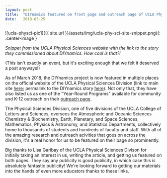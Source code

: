 ```yaml
---
layout: post
title:  "DIYnamics featured on front page and outreach page of UCLA Physical Sciences division website"
date:   2018-03-25
---
```


![ucla-physci-pic1]({{ site.url }}/assets/img/ucla-phy-sci-site-snippet.png){: .center-image }

_Snippet from the UCLA Physical Sciences website with the link to the story they commissioned about DIYnamics.  How cool is that?!_

(This isn't exactly an event, but it's exciting enough that we felt it
deserved a post anyways!)

As of March 2018, the DIYnamics project is now featured in multiple
places on the official website of the UCLA Physical Sciences Division
(link to main site [here](https://www.physicalsciences.ucla.edu/);
permalink to the DIYnamics story
[here](https://www.physicalsciences.ucla.edu/spinlab/)).  Not only
that, they have also listed us as one of the "Year-Round Programs"
available for community and K-12 outreach on their [outreach
page](https://www.physicalsciences.ucla.edu/outreach/).

The Physical Sciences Division, one of five divisions of the UCLA
College of Letters and Sciences, oversees the Atmospheric and Oceanic
Sciences Chemistry & Biochemistry, Earth, Planetary, and Space
Sciences, Mathematics, Physics & Astronomy, and Statistics
Departments, collectively home to thousands of students and hundreds
of faculty and staff.  With all of the amazing research and outreach
acivities that goes on across the division, it's a real honor for us
to be featured on their page so prominently.

Big thanks to Lisa Garibay of the UCLA Physical Sciences Divison for
initially taking an interest in us, writing the article, and getting
us featured on both pages.  They say any publicity is good publicity,
in which case this is absolutely fantastic publicity!  We're looking
forward to getting our materials into the hands of even more educators
thanks to these links.
